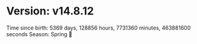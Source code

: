 # Version: v14.8.12
Time since birth: 5369 days, 128856 hours, 7731360 minutes, 463881600 seconds
Season: Spring 🌸
